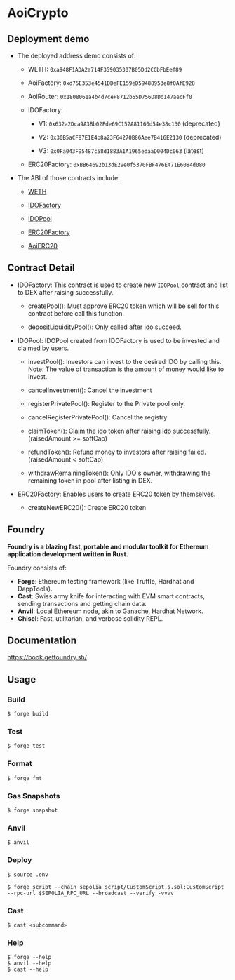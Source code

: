 # AoiCrypto

## Deployment demo

- The deployed address demo consists of:

  - WETH: `0xa948F1ADA2a714F359035307B05Dd2CCbFbEef89`

  - AoiFactory: `0xd75E353e4541DDeFE159eD59488953e8f0AfE928`

  - AoiRouter: `0x1808061a4b4d7ceF8712b55D756D8Dd147aecFf0`

  - IDOFactory:

    - V1: `0x632a2Dca9A3Bb02Fde69C152A81160d54e38c130` (deprecated)

    - V2: `0x30B5aCF87E1E4b8a23F64270B86Aee7B416E2130` (deprecated)

    - V3: `0x0Fa043F95487c58d1883A1A1965edaaD004Dc063` (latest)

  - ERC20Factory: `0xBB64692b13dE29e0f5370FBF476E471E6084d080`

- The ABI of those contracts include:

  - [WETH](/abis/WETH.json)

  - [IDOFactory](/abis/IDOFactory.json)

  - [IDOPool](/abis/IDOPool.json)

  - [ERC20Factory](/abis/ERC20Factory.json)

  - [AoiERC20](/abis/AoiERC20.json)

## Contract Detail

- IDOFactory: This contract is used to create new `IDOPool` contract and list to DEX after raising successfully.

  - createPool(): Must approve ERC20 token which will be sell for this contract before call this function.

  - depositLiquidityPool(): Only called after ido succeed.

- IDOPool: IDOPool created from IDOFactory is used to be invested and claimed by users.

  - investPool(): Investors can invest to the desired IDO by calling this. Note: The value of transaction is the amount of money would like to invest.

  - cancelInvestment(): Cancel the investment

  - registerPrivatePool(): Register to the Private pool only.

  - cancelRegisterPrivatePool(): Cancel the registry

  - claimToken(): Claim the ido token after raising ido successfully. (raisedAmount >= softCap)

  - refundToken(): Refund money to investors after raising failed. (raisedAmount < softCap)

  - withdrawRemainingToken(): Only IDO's owner, withdrawing the remaining token in pool after listing in DEX.

- ERC20Factory: Enables users to create ERC20 token by themselves.

  - createNewERC20(): Create ERC20 token

## Foundry

**Foundry is a blazing fast, portable and modular toolkit for Ethereum application development written in Rust.**

Foundry consists of:

- **Forge**: Ethereum testing framework (like Truffle, Hardhat and DappTools).
- **Cast**: Swiss army knife for interacting with EVM smart contracts, sending transactions and getting chain data.
- **Anvil**: Local Ethereum node, akin to Ganache, Hardhat Network.
- **Chisel**: Fast, utilitarian, and verbose solidity REPL.

## Documentation

https://book.getfoundry.sh/

## Usage

### Build

```shell
$ forge build
```

### Test

```shell
$ forge test
```

### Format

```shell
$ forge fmt
```

### Gas Snapshots

```shell
$ forge snapshot
```

### Anvil

```shell
$ anvil
```

### Deploy

```shell
$ source .env
```

```shell
$ forge script --chain sepolia script/CustomScript.s.sol:CustomScript --rpc-url $SEPOLIA_RPC_URL --broadcast --verify -vvvv
```

### Cast

```shell
$ cast <subcommand>
```

### Help

```shell
$ forge --help
$ anvil --help
$ cast --help
```
